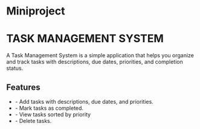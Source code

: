 # Miniproject
<h1>TASK MANAGEMENT SYSTEM</h1>
<p>A Task Management System is a simple application that helps you organize and track tasks with descriptions, due dates, priorities, and completion status.</p>

<h2>Features</h2>
<ul>
  <li>- Add tasks with descriptions, due dates, and priorities.</li>
  <li>- Mark tasks as completed.</li>
  <li>- View tasks sorted by priority</li>
  <li>- Delete tasks.</li>
</ul>
